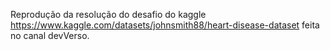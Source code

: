 Reprodução da resolução do desafio do kaggle https://www.kaggle.com/datasets/johnsmith88/heart-disease-dataset
feita no canal devVerso.
